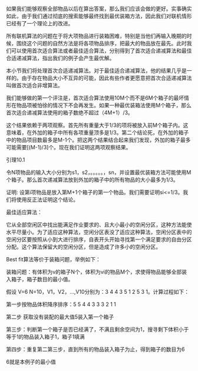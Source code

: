 如果我们能够观察全部物品以后在算出答案，那么我们应该会做的更好。实事确实如此，由于我们通过彻底的搜索能够最终找到最优装箱方法，因此我们对联机情形已经有了一个理论上的改进。

所有联机算法的问题在于将大项物品进行装箱困难，特别是当他们再输入晚期的时候，围绕这个问题的自然方法是将各项物品排序，把最大的物品放在最先。此时我们可以使用首次适合算法或者最佳适合算法，分别得到了首次适合递减算法和最佳合适递减算法，指出我们的例子会产生最优解。

本小节我们将处理首次合适递减算法。对于最佳适合递减算法，他的结果几乎是一样的。由于存在物品大小不互异的可能，因此有些作者更愿意把首次合适递减算法叫做首次适合非增算法。	

我们能够做的第一个评注是，首次适合算法使用10M个而不是6M个箱子的最坏情形在物品项被怕徐的情况下不会再发生。如果一种最优装箱法使用M个箱子，那么首次适合递减算法使用的箱子数绝不超过（4M+1）/3。

这个结果依赖于两项观察。首先所有重量大于1/3的项将被放入前M个箱子内。这意味着，在外加的箱子中所有各项重量顶多是1/3。第二个结论死，在外加的箱子中的物品项目数最多是M-1个。把这两个结果结合起来我们发现，外加的箱子最多可能需要[(M-1)/3]个。现在我们证明这两项观察结果。

引理10.1

令N项物品的输入大小分别为s1，s2，。。。。。，sn，并设置最优装箱方法可能使用M个箱子。那么首次递减算法放到外加的箱子中的所有物品的大小最多为1/3。

证明:
设第i项物品是放入第M+1个箱子的第一个物品。我们需要证明si<=1/3。我们将使用反正法证明这个结论。

最佳适应算法：

它从全部空闲区中找出能满足作业要求的、且大小最小的空闲分区，这种方法能使水平尽量小。为了适应这种算法，空闲分区表没了适应这种算法，空闲分区表中的空闲分区要按照从小到大进行排序，自表开头开始寻找第一个满足要求的自由分区分配。这个算法保留大的空闲分区，但是造成了许多小的空闲分区。

Best fit算法等价于装箱问题，举例如下：

装箱问题：有体积为v的箱子N个，体积为vi的物品M个，求使得物品能够全部装入箱子，箱子数目的最小值。

假设 V=6 N=10，V1，V2，...,V10分别为：3 4 4 3 5 1 2 5 3 1。计算过程如下：

第一步按物品体积降序排序：5 5 4 4 3 3 3 2 1 1

第二步 获取没有装配的最大值5装入第一个箱子

第三步：判断第一个箱子是否已经满了，不满且剩余空间为1，搜寻剩下体积小于等于1的物品装入箱子1，箱子1填满

第四步：重复第二第三步，直到所有的物品装入箱子为止，得到箱子的数目为6

6就是本例子的最小值

